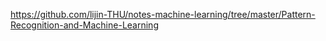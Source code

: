 https://github.com/lijin-THU/notes-machine-learning/tree/master/Pattern-Recognition-and-Machine-Learning
